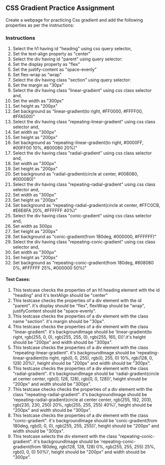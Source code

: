 ## CSS Gradient Practice Assignment

Create a webpage for practicing Css gradient and add the following properties as per the instructions:

### Instructions

1. Select the h1 having id "heading" using css query selector,
2. Set the text-align property as "center"
3. Select the div having id "parent" using query selector:
4. Set the display property as "flex"
5. Set the justify-content as "space-evenly"
6. Set flex-wrap as "wrap"
7. Select the div having class "section" using query selector:
8. Set the margin as "30px"
9. Select the div having class "linear-gradient" using css class selector and,
10. Set the width as "300px"
11. Set height as "200px"
12. Set background as "linear-gradient(to right, #FF0000, #FFFF00, #FFA500)"
13. Select the div having class "repeating-linear-gradient" using css class selector and,
14. Set width as "300px"
15. Set height as "200px"
16. Set background as "repeating-linear-gradient(to right, #0000FF, #00FF00 10%, #800080 20%)"
17. Select the div having class "radial-gradient" using css class selector and,
18. Set width as "300px"
19. Set height as "200px"
20. Set background as "radial-gradient(circle at center, #008080, #000080)"
21. Select the div having class "repeating-radial-gradient" using css class selector and,
22. Set width as "300px"
23. Set height as "200px"
24. Set background as "repeating-radial-gradient(circle at center, #FFC0CB, #E6E6FA 20%, #FFFFFF 40%)"
25. Select the div having class "conic-gradient" using css class selector and,
26. Set width as 300px
27. Set height as "200px"
28. Set background as "conic-gradient(from 180deg, #000000, #FFFFFF)"
29. Select the div having class "repeating-conic-gradient" using css class selector and,
30. Set width as "300px"
31. Set height as "200px"
32. Set background as "repeating-conic-gradient(from 180deg, #808080 0%, #FFFFFF 25%, #000000 50%)"


#### Test Cases:
1. This testcase checks the properties of an h1 heading element with the id "heading" and it's textAlign should be "center"
2. This testcase checks the properties of a div element with the id "parent". it's display should be "flex", flexWrap should be "wrap", justifyContent should be "space-evenly".
3. This testcase checks the properties of a div element with the class name "section". it's margin should be "30px".
4. This testcase checks the properties of a div element with the class "linear-gradient". it's backgroundImage should be 'linear-gradient(to right, rgb(255, 0, 0), rgb(255, 255, 0), rgb(255, 165, 0))'.it's height should be "200px" and width should be "300px".
5. This testcase checks the properties of a div element with the class "repeating-linear-gradient". it's backgroundImage should be 'repeating-linear-gradient(to right, rgb(0, 0, 255), rgb(0, 255, 0) 10%, rgb(128, 0, 128) 20%)', height should be "200px" and width should be "300px".
6. This testcase checks the properties of a div element with the class "radial-gradient". it's backgroundImage should be 'radial-gradient(circle at center center, rgb(0, 128, 128), rgb(0, 0, 128))', height should be "200px" and width should be "300px".
7. This testcase checks checks the properties of a div element with the class "repeating-radial-gradient". it's backgroundImage should be 'repeating-radial-gradient(circle at center center, rgb(255, 192, 203), rgb(230, 230, 250) 20%, rgb(255, 255, 255) 40%)', height should be "200px" and width should be "300px".
8. This testcase checks the properties of a div element with the class "conic-gradient". it's backgroundImage should be 'conic-gradient(from 180deg, rgb(0, 0, 0), rgb(255, 255, 255))', height should be "200px" and width should be "300px".
9. This testcase selects the div element with the class "repeating-conic-gradient". it's backgroundImage should be 'repeating-conic-gradient(from 180deg, rgb(128, 128, 128) 0%, rgb(255, 255, 255) 25%, rgb(0, 0, 0) 50%)', height should be "200px" and width should be "300px".